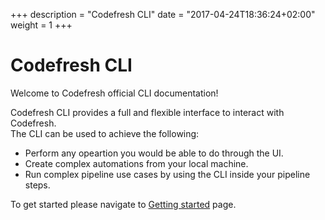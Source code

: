 +++
description = "Codefresh CLI"
date = "2017-04-24T18:36:24+02:00"
weight = 1
+++

# Codefresh CLI

Welcome to Codefresh official CLI documentation!

Codefresh CLI provides a full and flexible interface to interact with Codefresh.<br>
The CLI can be used to achieve the following:
<ul>
    <li>Perform any opeartion you would be able to do through the UI.</li>
    <li>Create complex automations from your local machine.</li>
    <li>Run complex pipeline use cases by using the CLI inside your pipeline steps.</li>
</ul>

To get started please navigate to [Getting started](/getting-started) page.
